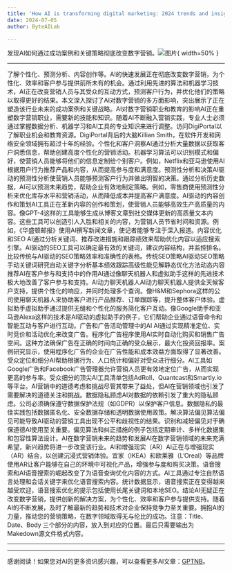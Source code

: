 ```yaml
---
title: 'How AI is transforming digital marketing: 2024 trends and insights'
date: 2024-07-05
author: ByteAILab

---
```


发现AI如何通过成功案例和关键策略彻底改变数字营销。![图片](https://www.artificialintelligence-news.com/wp-content/uploads/sites/9/2024/07/pexels-tara-winstead-8386440-scaled.jpg){ width=50% }

---
了解个性化、预测分析、内容创作等。AI的快速发展正在彻底改变数字营销，为个性化、效率和客户参与提供前所未有的机会。通过利用先进的算法和机器学习技术，AI正在改变营销人员与其受众的互动方式，预测客户行为，并优化他们的策略以取得更好的结果。本文深入探讨了AI对数字营销的多方面影响，突出展示了正在塑造该行业未来的成功案例和关键战略。AI对数字营销职业和教育的影响AI正在重塑数字营销职业，需要新的技能和知识。随着AI不断融入营销实践，专业人士必须通过掌握数据分析、机器学习和AI工具的专业知识来进行调整。访问DigiPortal以了解职业机会和教育资源。DigiPortal背后的大脑Killian Smith，在软件开发和网络安全领域拥有超过十年的经验。个性化和客户洞察AI通过分析大量数据以获取客户洞悉信息，帮助创建高度个性化的营销活动。机器学习算法可以识别模式和偏好，使营销人员能够将他们的信息定制给个别客户。例如，Netflix和亚马逊使用AI根据用户行为推荐产品和内容，从而提高参与度和满意度。预测性分析和决策AI驱动的预测性分析使营销人员能够预测客户行为并做出明智的决策。通过分析历史数据，AI可以预测未来趋势，帮助企业有效地制定策略。例如，零售商使用预测性分析来优化库存水平和营销活动，从而降低成本并提高客户满意度。AI驱动的内容创作和策划AI工具正在革新内容的创作和策划，使营销人员能够高效生产高质量的内容。像GPT-4这样的工具能够生成从博客文章到社交媒体更新的高质量文本内容。这些工具可以创造引人入胜和相关的内容，为营销人员节省时间和资源。例如，《华盛顿邮报》使用AI撰写新闻文章，使记者能够专注于深入报道。内容优化和SEO AI通过分析关键词、推荐改进措施和跟踪绩效来帮助优化内容以适应搜索引擎。AI驱动的SEO工具可以确定最有效的关键词，建议内容结构，并监控排名。比较传统与AI驱动的SEO策略效率和准确性的表格。传统SEO策略AI驱动SEO策略手动关键词研究自动关键字分析基本绩效跟踪高级性能见解静态优化方法动态内容推荐AI在客户参与和支持中的作用AI通过像聊天机器人和虚拟助手这样的先进技术极大地改善了客户参与和支持。AI动力聊天机器人AI动力聊天机器人提供全天候客户支持，提供个性化的响应，并同时处理多个查询。像H&M和Sephora这样的公司使用聊天机器人来协助客户进行产品推荐、订单跟踪等，提升整体客户体验。虚拟助手虚拟助手通过提供无缝和个性化的服务简化客户互动。像Google助手和亚马逊Alexa这样的技术是AI驱动的虚拟助手的例子，它们帮助企业通过语音命令和智能互动与客户进行互动。广告和广告活动管理中的AI AI通过实现精准定位、实时竞价和活动优化来改变广告。程序化广告程序使用AI实时自动化购买和销售广告空间。这种方法确保广告在正确的时间向正确的受众展示，最大化投资回报率。案例研究显示，使用程序化广告的企业在广告性能和成本效益方面取得了显著改善。受众定位和细分AI帮助根据行为、人口统计和偏好对受众进行细分。AI工具如Google广告和Facebook广告管理器允许营销人员更有效地定位广告，从而实现更高的参与率。受众细分的顶尖AI工具清单包括AdRoll、Quantcast和Smartly.io等平台。AI营销中的道德考虑和挑战尽管其带来了益处，但AI在营销领域也引发了需要解决的道德关注和挑战。数据隐私顾虑AI对数据的依赖引发了重大的隐私顾虑。公司必须确保遵守数据保护法规（如GDPR）以保护客户信息。数据隐私的最佳实践包括数据匿名化、安全数据存储和透明数据使用政策。解决算法偏见算法偏见可能导致AI驱动的营销工具出现不公平和歧视性的结果。识别和减轻偏见对于确保道德AI使用至关重要。偏见算法和纠正措施的例子包括定期审计、多样化数据集和包容性算法设计。AI在数字营销未来的趋势和发展AI在数字营销领域的未来充满希望，新兴趋势将进一步改变该行业。AI和增强现实（AR）AI正在与增强现实（AR）结合，以创建沉浸式营销体验。宜家（IKEA）和欧莱雅（L’Oreal）等品牌使用AR让客户能够在自己的环境中可视化产品，增强参与度和购买决策。语音搜索和AI语音搜索的崛起改变了为语音查询优化内容的方式。AI工具通过专注自然语言处理和会话关键字来优化语音搜索内容。统计数据显示，语音搜索正在变得越来越受欢迎，语音搜索优化的提示包括使用长尾关键词和本地SEO。结论AI无疑正在改变数字营销，提供创新的解决方案，为个性化、效率和客户参与提供支持。随着AI的不断发展，及时了解最新的趋势和技术对企业保持竞争力至关重要。拥抱AI的力量，推动您的营销策略，在数字领域取得无与伦比的成功。注意：Title、Date、Body 三个部分的内容，放入到对应的位置。最后只需要输出为Makedown源文件格式内容。

---
---
感谢阅读！如果您对AI的更多资讯感兴趣，可以查看更多AI文章：[GPTNB](https://gptnb.com)。